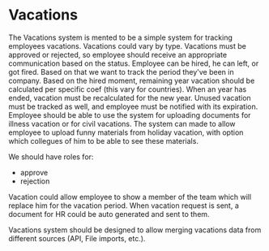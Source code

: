 # Vacations

The Vacations system is mented to be a simple system for tracking employees vacations.
Vacations could vary by type.
Vacations must be approved or rejected, so employee should receive an appropriate 
communication based on the status.
Employee can be hired, he can left, or got fired. Based on that we want to track the period they've been in company.
Based on the hired moment, remaining year vacation should be calculated per specific coef (this vary for countries).
When an year has ended, vacation must be recalculated for the new year. Unused vacation must be tracked as well, and
employee must be notified with its expiration.
Employee should be able to use the system for uploading documents for illness vacation or for civil vacations.
The system can made to allow employee to upload funny materials from holiday vacation, with option which collegues 
of him to be able to see these materials.

We should have roles for:
- approve
- rejection

Vacation could allow employee to show a member of the team which will replace him for the vacation period.
When vacation request is sent, a document for HR could be auto generated and sent to them.

Vacations system should be designed to allow merging vacations data from different sources (API, File imports, etc.).
